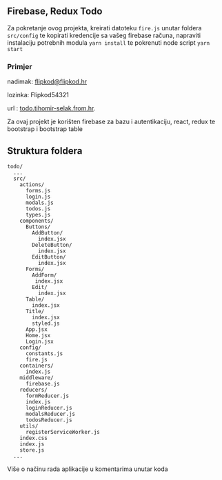 ## Firebase, Redux Todo

Za pokretanje ovog projekta, kreirati datoteku `fire.js` unutar foldera `src/config` te kopirati kredencije sa vašeg firebase računa, napraviti instalaciju potrebnih modula `yarn install` te pokrenuti node script `yarn start`


### Primjer 

nadimak: flipkod@flipkod.hr 

lozinka: Flipkod54321

url : [todo.tihomir-selak.from.hr](http://todo.tihomir-selak.from.hr/).

Za ovaj projekt je korišten firebase za bazu i autentikaciju, react, redux te bootstrap i bootstrap table

## Struktura foldera

```
todo/
  ...
  src/
    actions/
      forms.js
      login.js
      modals.js
      todos.js
      types.js
    components/
      Buttons/
        AddButton/
          index.jsx
        DeleteButton/
          index.jsx
        EditButton/
          index.jsx
      Forms/
        AddForm/
         index.jsx
        Edit/
          index.jsx
      Table/
        index.jsx
      Title/
        index.jsx
        styled.js
      App.jsx
      Home.jsx
      Login.jsx
    config/
      constants.js
      fire.js
    containers/
      index.js
    middleware/
      firebase.js
    reducers/
      formReducer.js
      index.js
      loginReducer.js
      modalsReducer.js
      todosReducer.js
    utils/
      registerServiceWorker.js
    index.css
    index.js
    store.js
  ...
```

Više o načinu rada aplikacije u komentarima unutar koda
